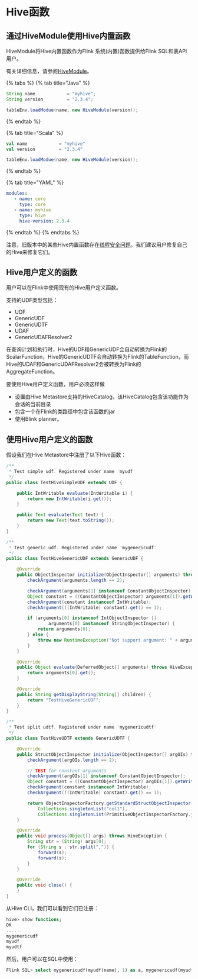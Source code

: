 # Hive函数

## 通过HiveModule使用Hive内置函数

HiveModule将Hive内置函数作为Flink 系统\(内置\)函数提供给Flink SQL和表API用户。

 有关详细信息，请参阅[HiveModule](https://ci.apache.org/projects/flink/flink-docs-release-1.10/dev/table/modules.html#hivemodule)。

{% tabs %}
{% tab title="Java" %}
```java
String name            = "myhive";
String version         = "2.3.4";

tableEnv.loadModue(name, new HiveModule(version));
```
{% endtab %}

{% tab title="Scala" %}
```scala
val name            = "myhive"
val version         = "2.3.4"

tableEnv.loadModue(name, new HiveModule(version));
```
{% endtab %}

{% tab title="YAML" %}
```yaml
modules:
   - name: core
     type: core
   - name: myhive
     type: hive
     hive-version: 2.3.4
```
{% endtab %}
{% endtabs %}

 注意，旧版本中的某些Hive内置函数存在[线程安全问题](https://issues.apache.org/jira/browse/HIVE-16183)。我们建议用户修复自己的Hive来修复它们。

## Hive用户定义的函数

用户可以在Flink中使用现有的Hive用户定义函数。

支持的UDF类型包括：

* UDF
* GenericUDF
* GenericUDTF
* UDAF
* GenericUDAFResolver2

在查询计划和执行时，Hive的UDF和GenericUDF会自动转换为Flink的ScalarFunction，Hive的GenericUDTF会自动转换为Flink的TableFunction，而Hive的UDAF和GenericUDAFResolver2会被转换为Flink的AggregateFunction。

要使用Hive用户定义函数，用户必须这样做

* 设置由Hive Metastore支持的HiveCatalog，该HiveCatalog包含该功能作为会话的当前目录
* 包含一个在Flink的类路径中包含该函数的jar
* 使用Blink planner。

## 使用Hive用户定义的函数

假设我们在Hive Metastore中注册了以下Hive函数：

```java
/**
 * Test simple udf. Registered under name 'myudf'
 */
public class TestHiveSimpleUDF extends UDF {

	public IntWritable evaluate(IntWritable i) {
		return new IntWritable(i.get());
	}

	public Text evaluate(Text text) {
		return new Text(text.toString());
	}
}

/**
 * Test generic udf. Registered under name 'mygenericudf'
 */
public class TestHiveGenericUDF extends GenericUDF {

	@Override
	public ObjectInspector initialize(ObjectInspector[] arguments) throws UDFArgumentException {
		checkArgument(arguments.length == 2);

		checkArgument(arguments[1] instanceof ConstantObjectInspector);
		Object constant = ((ConstantObjectInspector) arguments[1]).getWritableConstantValue();
		checkArgument(constant instanceof IntWritable);
		checkArgument(((IntWritable) constant).get() == 1);

		if (arguments[0] instanceof IntObjectInspector ||
				arguments[0] instanceof StringObjectInspector) {
			return arguments[0];
		} else {
			throw new RuntimeException("Not support argument: " + arguments[0]);
		}
	}

	@Override
	public Object evaluate(DeferredObject[] arguments) throws HiveException {
		return arguments[0].get();
	}

	@Override
	public String getDisplayString(String[] children) {
		return "TestHiveGenericUDF";
	}
}

/**
 * Test split udtf. Registered under name 'mygenericudtf'
 */
public class TestHiveUDTF extends GenericUDTF {

	@Override
	public StructObjectInspector initialize(ObjectInspector[] argOIs) throws UDFArgumentException {
		checkArgument(argOIs.length == 2);

		// TEST for constant arguments
		checkArgument(argOIs[1] instanceof ConstantObjectInspector);
		Object constant = ((ConstantObjectInspector) argOIs[1]).getWritableConstantValue();
		checkArgument(constant instanceof IntWritable);
		checkArgument(((IntWritable) constant).get() == 1);

		return ObjectInspectorFactory.getStandardStructObjectInspector(
			Collections.singletonList("col1"),
			Collections.singletonList(PrimitiveObjectInspectorFactory.javaStringObjectInspector));
	}

	@Override
	public void process(Object[] args) throws HiveException {
		String str = (String) args[0];
		for (String s : str.split(",")) {
			forward(s);
			forward(s);
		}
	}

	@Override
	public void close() {
	}
}
```

从Hive CLI，我们可以看到它们已注册：

```sql
hive> show functions;
OK
......
mygenericudf
myudf
myudtf
```

然后，用户可以在SQL中使用：

```sql
Flink SQL> select mygenericudf(myudf(name), 1) as a, mygenericudf(myudf(age), 1) as b, s from mysourcetable, lateral table(myudtf(name, 1)) as T(s);
```

